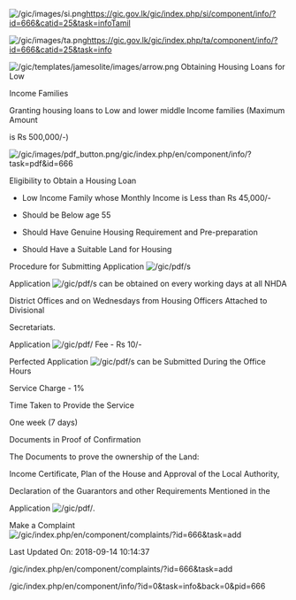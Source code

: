 <!-- Source: https://gic.gov.lk/gic/index.php/en/component/info/?id=666&catid=25&task=info -->

![/gic/images/si.png](/gic/images/si.png)https://gic.gov.lk/gic/index.php/si/component/info/?id=666&catid=25&task=infoTamil

![/gic/images/ta.png](/gic/images/ta.png)https://gic.gov.lk/gic/index.php/ta/component/info/?id=666&catid=25&task=info

![/gic/templates/jamesolite/images/arrow.png](/gic/templates/jamesolite/images/arrow.png) Obtaining Housing Loans for Low

Income Families

Granting housing loans to Low and lower middle Income families (Maximum Amount

is Rs 500,000/-)

![/gic/images/pdf_button.png](/gic/images/pdf_button.png)/gic/index.php/en/component/info/?task=pdf&id=666

Eligibility to Obtain a Housing Loan

 * Low Income Family whose Monthly Income is Less than Rs 45,000/-

 * Should be Below age 55

 * Should Have Genuine Housing Requirement and Pre-preparation

 * Should Have a Suitable Land for Housing

Procedure for Submitting Application ![/gic/pdf/](/gic/pdf/)s

Application ![/gic/pdf/](/gic/pdf/)s can be obtained on every working days at all NHDA

District Offices and on Wednesdays from Housing Officers Attached to Divisional

Secretariats.

Application ![/gic/pdf/](/gic/pdf/) Fee - Rs 10/-

Perfected Application ![/gic/pdf/](/gic/pdf/)s can be Submitted During the Office Hours

Service Charge - 1%

Time Taken to Provide the Service

One week (7 days)

Documents in Proof of Confirmation

The Documents to prove the ownership of the Land:

Income Certificate, Plan of the House and Approval of the Local Authority,

Declaration of the Guarantors and other Requirements Mentioned in the

Application ![/gic/pdf/](/gic/pdf/).

Make a Complaint ![/gic/index.php/en/component/complaints/?id=666&task=add](/gic/index.php/en/component/complaints/?id=666&task=add)

Last Updated On: 2018-09-14 10:14:37

/gic/index.php/en/component/complaints/?id=666&task=add

/gic/index.php/en/component/info/?id=0&task=info&back=0&pid=666